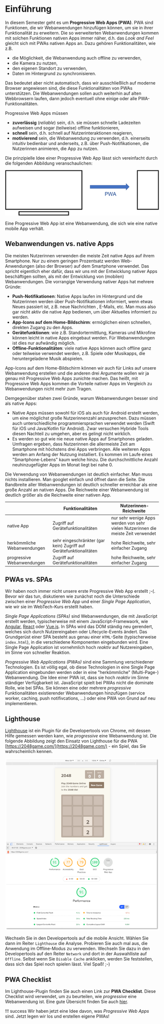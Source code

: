 # Einführung

In diesem Semester geht es um **Progressive Web Apps (PWA)**. PWA sind Funktionen, die wir Webanwendungen hinzufügen können, um sie in ihrer Funktionalität zu erweitern. Die so werweiterten Webanwendungen kommen mit solchen Funktionen nativen Apps immer näher, d.h. das *Look and Feel* gleicht sich mit PWAs nativen Apps an. Dazu gehören Funktionalitäten, wie z.B. 

- die Möglichkeit, die Webanwendung auch offline zu verwenden,
- die Kamera zu nutzen, 
- den eigenen Standort zu verwenden, 
- Daten im Hintergrund zu synchronisieren. 

Das bedeutet aber nicht automatisch, dass wir ausschließlich auf moderne Browser angewiesen sind, die diese Funktionalitäten von PWAs unterstützen. Die Webanwendungen sollen auch weiterhin auf alten Webbrowsern laufen, dann jedoch eventuell ohne einige oder alle PWA-Funktionalitäten. 

Progressive Web Apps müssen 

- **zuverlässig** (*reliable*) sein, d.h. sie müssen schnelle Ladezeiten aufweisen und sogar (teilweise) offline funktionieren, 
- **schnell** sein, d.h. schnell auf Nutzerinteraktionen reagieren, 
- **motivierend** sein, die Webanwendung zu verwenden, d.h. einerseits intuitiv bedienbar und anderseits, z.B. über Push-Notifikationen, die Nutzerinnen animieren, die App zu nutzen.

Die prinzipielle Idee einer Progressive Web App lässt sich vereinfacht durch die folgenden Abbildung veranschaulichen:

![pwa](./files/01_pwa.png)

Eine Progressive Web App ist eine Webanwendung, die sich wie eine native mobile App verhält. 

## Webanwendungen vs. native Apps

Die meisten Nutzerinnen verwenden die meiste Zeit native Apps auf ihrem Smartphone. Nur zu einem geringen Prozentsatz werden Web-Anwendungen (also der Browser) auf dem Smartphone verwendet. Das spricht eigentlich eher dafür, dass wir uns mit der Entwicklung nativer Apps beschäftigen sollten, als mit der Entwicklung von (mobilen) Webanwendungen. Die vorrangige Verwendung nativer Apps hat mehrere Gründe:

- **Push-Notifikationen**: Native Apps laufen im Hintergrund und die Nutzerinnen werden über Push-Notifikationen informiert, wenn etwas Neues passiert ist, z.B. neue Nachrichten , E-Mails, etc. Man muss also gar nicht aktiv die native App bedienen, um über Aktuelles informiert zu werden. 
- **App-Icons auf dem Home-Bildschirm**: ermöglichen einen schnellen, direkten Zugang zu den Apps. 
- **Gerätefunktionen**: wie z.B. Standortermittlung, Kameras und Mikrofine können leicht in native Apps eingebaut werden. Für Webanwendungen ist dies nur aufwändig möglich. 
- **Offline-Funktionalitäten**: viele native Apps können auch offline ganz oder teilweise verwendet werden, z.B. Spiele oder Musikapps, die heruntergeladene Musik abspielen. 

App-Icons auf dem Home-Bildschirm können wir auch für Links auf unsere Webanwendung erstellen und die anderen drei Argumente wollen wir ja genau mit Progressive Web Apps zunichte machen. Das heißt, mit Progressive Web Apps kommen die Vorteile nativer Apps im Vergleich zu Webanwendungen nicht mehr zum Tragen. 

Demgegenüber stahen zwei Gründe, warum Webanwendungen besser sind als native Apps:

- Native Apps müssen sowohl für iOS als auch für Android erstellt werden, um eine möglichst große Nutzerinnenzahl anzusprechen. Dazu müssen auch unterschiedliche programmiersprachen verwendet werden (Swift für iOS und Java/Kotlin für Android). Zwar versuchen Hybride Tools diesen Nachteil zu umgehen, aber es gelingt nicht wirklich. 
- Es werden so gut wie nie neue native Apps auf Smartphones geladen. Umfragen ergeben, dass Nutzerinnen die allermeiste Zeit am Smartphone mit höchstens drei Apps verbringen. Alle weiteren Apps werden am Anfang der Nutzung installiert. Es kommen im Laufe eines "Smartphone-Lebens" kaum welche hinzu. Die durchschnittliche Anzahl neuhinzugefügter Apps im Monat liegt bei nahe 0. 

Die Verwendung von Webanwendungen ist deutlich einfacher. Man muss nichts installieren. Man googlet einfach und öffnet dann die Seite. Die Bandbreite aller Webanwendungen ist deutlich schneller erreichbar als eine große Anzahl an nativen Apps. Die Reichweite einer Webanwendung ist deutlich größer als die Reichweite einer nativen App. 

| | Funktionalitäten | Nutzerinnen-Reichweite |
|----------|---------------|------------------|
|native App |Zugriff auf Gerätefunktionalitäten |nur sehr wenige Apps werden von sehr vielen Nutzerinnen die meiste Zeit verwendet |
|herkömmliche Webanwendungen |sehr eingeschränkter (gar kein) Zugriff auf Gerätefunktionalitäten |hohe Reichweite, sehr einfacher Zugang | 
|progressive Webanwendungen |Zugriff auf Gerätefunktionalitäten |hohe Reichweite, sehr einfacher Zugang | 

## PWAs vs. SPAs

Wir haben noch immer nicht unsere erste Progressive Web App erstellt ;-(. Bevor wir das tun, diskutieren wie zunächst noch die Unterschiede zwischen einer *Progressive Web App* und einer *Single Page Application*, wie wir sie im WebTech-Kurs erstellt haben. 

*Single Page Applications (SPAs)* sind Webanwendungen, die mit JavaScript erstellt werden, typischerweise mit einem JavaScript-Framewaork, wie [Angular](https://angular.io/), [React](https://reactjs.org/) oder [Vue.js](https://vuejs.org/). In SPAs wird das DOM ständig neu gerendert, welches sich durch Nutzereingaben oder Lifecycle-Events ändert. Das Grundgerüst einer SPA besteht aus genau einer `HTML`-Seite (typischerweise `index.html`), in die verschiedene Komponenten eingebunden wird. Eine Single Page Application ist vornehmlich hoch *reaktiv* auf Nutzereingaben, im Sinne von schneller Reaktion. 

*Progressive Web Applications (PWAs)* sind eine Sammlung verschiedener Technologien. Es ist völlig egal, ob diese Technologien in eine Single Page Application eingebunden werden oder in eine "herkömmliche" (Multi-Page-) Webanwendung. Die Idee einer PWA ist, dass sie hoch *reaktiv* im Sinne ständiger Verfügbarkeit ist. JavaScript spielt bei PWAs nicht die dominate Rolle, wie bei SPAs. Sie können eine oder mehrere *progressive* Funktionalitäten existierender Webanwendungen hinzufügen (service worker, caching, push notifivcations, ...) oder eine PWA von Grund auf neu implementieren. 

## Lighthouse

[Lighthouse](../tools/#lighthouse) ist ein Plugin für die Developertools von Chrome, mit dessen Hilfe gemessen werden kann, wie *progressive* eine Webanwendung ist. Die folgende Abbildung zeigt den Einsatz von Lighthouse für die PWA [https://2048game.com/](https://2048game.com/) - ein Spiel, das Sie wahrscheinlich kennen. 

![lighthouse](./files/02_pwaexample.png)

Wechseln Sie in den Developertools auf die mobile Ansicht. Wählen Sie dann im Reiter `Lighthouse` die Analyse. Probieren Sie auch mal aus, die Anwendung im Offline-Modus zu verwenden. Wechseln Sie dazu in den Developertools auf den Reiter `Network` und dort in der Auswahlliste auf `Offline`. Selbst wenn Sie `Disable Cache` anklicken, werden Sie feststellen, dass sich das Spiel noch spielen lässt. Viel Spaß! ;-)

## PWA Checklist

Im Lighthouse-Plugin finden Sie auch einen Link zur **PWA Checklist**. Diese Checklist wird verwendet, um zu beurteilen, wie *progressive* eine Webanwendung ist. Eine gute Übersicht finden Sie auch [hier](https://web.dev/pwa-checklist/).

!!! success
	Wir haben jetzt eine Idee davon, was *Progressive Web Apps* sind. Jetzt legen wir los und erstellen eigene PWAs!


